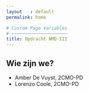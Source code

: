 ```yaml
---
layout   : default
permalink: home

# Custom Page Variables
# ─────────────────────
title: Opdracht NMD-III
---
```


Wie zijn we?
------------

 - Amber De Vuyst, 2CMO-PD
 - Lorenzo Coole, 2CMO-PD

